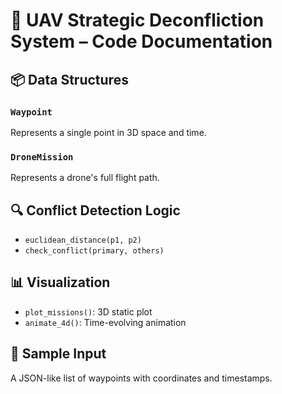 # 📄 UAV Strategic Deconfliction System – Code Documentation

## 📦 Data Structures

### `Waypoint`
Represents a single point in 3D space and time.

### `DroneMission`
Represents a drone's full flight path.

## 🔍 Conflict Detection Logic

- `euclidean_distance(p1, p2)`
- `check_conflict(primary, others)`

## 📊 Visualization

- `plot_missions()`: 3D static plot
- `animate_4d()`: Time-evolving animation

## 🧪 Sample Input

A JSON-like list of waypoints with coordinates and timestamps.
